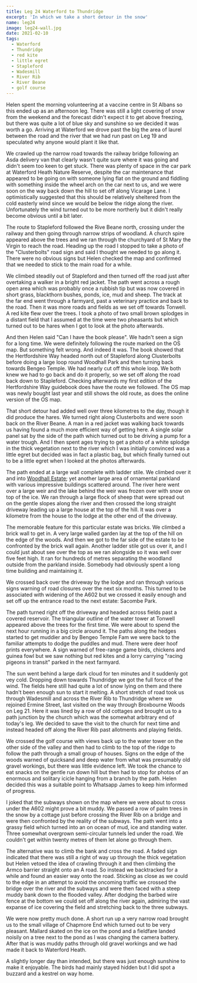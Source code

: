 ```yaml
---
title: Leg 24 Waterford to Thundridge
excerpt: 'In which we take a short detour in the snow'
name: leg24
image: leg24-wall.jpg
date: 2021-02-10
tags:
  - Waterford
  - Thundridge
  - red kite
  - little egret
  - Stapleford
  - Wadesmill
  - River Rib
  - River Beane
  - golf course
---
```


Helen spent the morning volunteering at a vaccine centre in St Albans so this ended up as an afternoon leg. There was still a light covering of snow from the weekend and the forecast didn't expect it to get above freezing, but there was quite a lot of blue sky and sunshine so we decided it was worth a go. Arriving at Waterford we drove past the big the area of laurel between the road and the river that we had run past on Leg 19 and speculated why anyone would plant it like that.

We crawled up the narrow road towards the railway bridge following an Asda delivery van that clearly wasn't quite sure where it was going and didn't seem too keen to get stuck. There was plenty of space in the car park at Waterford Heath Nature Reserve, despite the car maintenance that appeared to be going on with someone lying flat on the ground and fiddling with something inside the wheel arch on the car next to us, and we were soon on the way back down the hill to set off along Vicarage Lane. I optimistically suggested that this should be relatively sheltered from the cold easterly wind since we would be below the ridge along the river. Unfortunately the wind turned out to be more northerly but it didn't really become obvious until a bit later.

The route to Stapleford followed the Rive Beane north, crossing under the railway and then going through narrow strips of woodland. A church spire appeared above the trees and we ran through the churchyard of St Mary the Virgin to reach the road. Heading up the road I stopped to take a photo of the "Clusterbolts" road sign and said I thought we needed to go along it. There were no obvious signs but Helen checked the map and confirmed that we needed to stick to the main road for a while.

We climbed steadily out of Stapleford and then turned off the road just after overtaking a walker in a bright red jacket. The path went across a rough open area which was probably once a rubbish tip but was now covered in short grass, blackthorn bushes, ponds, ice, mud and sheep. The track at the far end went through a farmyard, past a veterinary practice and back to the road. Then it was more roads and fields as we set off towards Tonwell. A red kite flew over the trees. I took a photo of two small brown splodges in a distant field that I assumed at the time were two pheasants but which turned out to be hares when I got to look at the photo afterwards.

And then Helen said "Can I have the book please". We hadn't seen a sign for a long time. We were definitely following the route marked on the OS map. But something felt wrong. And indeed it was. The book showed that the Hertfordshire Way headed north out of Stapleford along Clusterbolts before doing a large loop round Woodhall Park and then turning back towards Bengeo Temple. We had nearly cut off this whole loop. We both knew we had to go back and do it properly, so we set off along the road back down to Stapleford. Checking afterwards my first edition of the Hertfordshire Way guidebook does have the route we followed. The OS map was newly bought last year and still shows the old route, as does the online version of the OS map.

That short detour had added well over three kilometres to the day, though it did produce the hares. We turned right along Clusterbolts and were soon back on the River Beane. A man in a red jacket was walking back towards us having found a much more efficient way of getting here. A single solar panel sat by the side of the path which turned out to be driving a pump for a water trough. And I then spent ages trying to get a photo of a white splodge in the thick vegetation next to the river which I was initially convinced was a little egret but decided was in fact a plastic bag, but which finally turned out to be a little egret when I looked at the photos afterwards.

The path ended at a large wall complete with ladder stile. We climbed over it and into [Woodhall Estate](https://www.woodhallestate.co.uk/); yet another large area of ornamental parkland with various impressive buildings scattered around. The river here went over a large weir and the lake behind the weir was frozen over with snow on top of the ice. We ran through a large flock of sheep that were spread out on the gentle slopes along the river and then crossed the long straight driveway leading up a large house at the top of the hill. It was over a kilometre from the house to the lodge at the other end of the driveway.

The memorable feature for this particular estate was bricks. We climbed a brick wall to get in. A very large walled garden lay at the top of the hill on the edge of the woods. And then we got to the far side of the estate to be confronted by the brick wall again. Another ladder stile got us over it, and I could just about see over the top as we ran alongside so it was well over five feet high. It ran for hundreds of metres separating the woodland outside from the parkland inside. Somebody had obviously spent a long time building and maintaining it.

We crossed back over the driveway by the lodge and ran through various signs warning of road closures over the next six months. This turned to be associated with widening of the A602 but we crossed it easily enough and set off up the entrance road to the next estate: Sacombe Park.

The path turned right off the driveway and headed across fields past a covered reservoir. The triangular outline of the water tower at Tonwell appeared above the trees for the first time. We were about to spend the next hour running in a big circle around it. The paths along the hedges started to get muddier and by Bengeo Temple Fam we were back to the familiar attempts to dodge the puddles and mud. There were deer hoof prints everywhere. A sign warned of free-range game birds, chickens and guinea fowl but we saw nothing but red kites and a lorry carrying "racing pigeons in transit" parked in the next farmyard.

The sun went behind a large dark cloud for ten minutes and it suddenly got vey cold. Dropping down towards Thundridge we got the full force of the wind. The fields here still had quite a lot of snow lying on them and there hadn't been enough sun to start it melting. A short stretch of road took us through Wadesmill and across the River Rib to Thundridge where we rejoined Ermine Street, last visited on the way through Broxbourne Woods on Leg 21. Here it was lined by a row of old cottages and brought us to a path junction by the church which was the somewhat arbitrary end of today's leg. We decided to save the visit to the church for next time and instead headed off along the River Rib past allotments and playing fields.

We crossed the golf course with views back up to the water tower on the other side of the valley and then had to climb to the top of the ridge to follow the path through a small group of houses. Signs on the edge of the woods warned of quicksand and deep water from what was presumably old gravel workings, but there was little evidence left. We took the chance to eat snacks on the gentle run down hill but then had to stop for photos of an enormous and solitary icicle hanging from a branch by the path. Helen decided this was a suitable point to Whatsapp James to keep him informed of progress.

I joked that the subways shown on the map where we were about to cross under the A602 might prove a bit muddy. We passed a row of palm trees in the snow by a cottage just before crossing the River Rib on a bridge and were then confronted by the reality of the subways. The path went into a grassy field which turned into an on ocean of mud, ice and standing water. Three somewhat overgrown semi-circular tunnels led under the road. We couldn't get within twenty metres of them let alone go through them.

The alternative was to climb the bank and cross the road. A faded sign indicated that there was still a right of way up through the thick vegetation but Helen vetoed the idea of crawling through it and then climbing the Armco barrier straight onto an A road. So instead we backtracked for a while and found an easier way onto the road. Sticking as close as we could to the edge in an attempt to avoid the oncoming traffic we crossed the bridge over the river and the subways and were then faced with a steep muddy bank down to the flooded valley. After dodging the barbed wire fence at the bottom we could set off along the river again, admiring the vast expanse of ice covering the field and stretching back to the three subways.

We were now pretty much done. A short run up a very narrow road brought us to the small village of Chapmore End which turned out to be very pleasant. Mallard skated on the ice on the pond and a fieldfare landed noisily on a tree next to the pond as I was changing the camera battery. After that is was muddy paths through old gravel workings and we had made it back to Waterford Heath.

A slightly longer day than intended, but there was just enough sunshine to make it enjoyable. The birds had mainly stayed hidden but I did spot a buzzard and a kestrel on way home.
